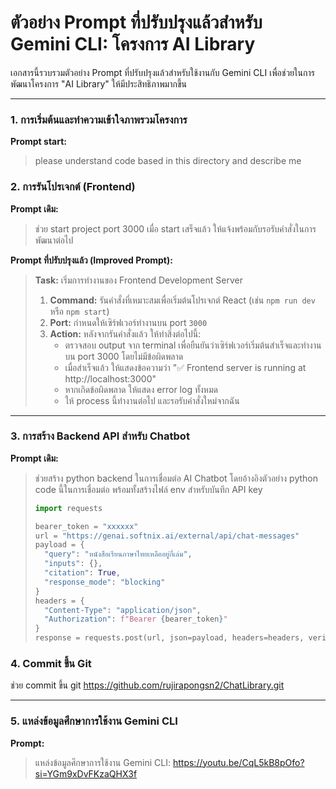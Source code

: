 # ตัวอย่าง Prompt ที่ปรับปรุงแล้วสำหรับ Gemini CLI: โครงการ AI Library

เอกสารนี้รวบรวมตัวอย่าง Prompt ที่ปรับปรุงแล้วสำหรับใช้งานกับ Gemini CLI เพื่อช่วยในการพัฒนาโครงการ "AI Library" ให้มีประสิทธิภาพมากขึ้น

---

### 1. การเริ่มต้นและทำความเข้าใจภาพรวมโครงการ

**Prompt start:**
> please understand code based in this directory and describe me


### 2. การรันโปรเจกต์ (Frontend)

**Prompt เดิม:**
> ช่วย start project port 3000 เมื่อ start เสร็จแล้ว ให้แจ้งพร้อมกับรอรับคำสั่งในการพัฒนาต่อไป

**Prompt ที่ปรับปรุงแล้ว (Improved Prompt):**

> **Task:** เริ่มการทำงานของ Frontend Development Server
>
> 1.  **Command:** รันคำสั่งที่เหมาะสมเพื่อเริ่มต้นโปรเจกต์ React (เช่น `npm run dev` หรือ `npm start`)
> 2.  **Port:** กำหนดให้เซิร์ฟเวอร์ทำงานบน port `3000`
> 3.  **Action:** หลังจากรันคำสั่งแล้ว ให้ทำสิ่งต่อไปนี้:
>     *   ตรวจสอบ output จาก terminal เพื่อยืนยันว่าเซิร์ฟเวอร์เริ่มต้นสำเร็จและทำงานบน port 3000 โดยไม่มีข้อผิดพลาด
>     *   เมื่อสำเร็จแล้ว ให้แสดงข้อความว่า "✅ Frontend server is running at http://localhost:3000"
>     *   หากเกิดข้อผิดพลาด ให้แสดง error log ทั้งหมด
>     *   ให้ process นี้ทำงานต่อไป และรอรับคำสั่งใหม่จากฉัน

---

### 3. การสร้าง Backend API สำหรับ Chatbot

**Prompt เดิม:**
> ช่วยสร้าง python backend ในการเชื่อมต่อ AI Chatbot โดยอ้างอิงตัวอย่าง python code นี้ในการเชื่อมต่อ พร้อมทั้งสร้างไฟล์ env สำหรับบันทึก API key
>
> ```python
> import requests
>
> bearer_token = "xxxxxx"
> url = "https://genai.softnix.ai/external/api/chat-messages"
> payload = {
>   "query": "หนังสือเรียนภาษาไทยเหลืออยู่กี่เล่ม",
>   "inputs": {},
>   "citation": True,
>   "response_mode": "blocking"
> }
> headers = {
>   "Content-Type": "application/json",
>   "Authorization": f"Bearer {bearer_token}"
> }
> response = requests.post(url, json=payload, headers=headers, verify=False)
> ```


### 4. Commit ขึ้น Git
>
> 
ช่วย commit ขึ้น git https://github.com/rujirapongsn2/ChatLibrary.git

---

### 5. แหล่งข้อมูลศึกษาการใช้งาน Gemini CLI

**Prompt:**
> แหล่งข้อมูลศึกษาการใช้งาน Gemini CLI: https://youtu.be/CqL5kB8pOfo?si=YGm9xDvFKzaQHX3f